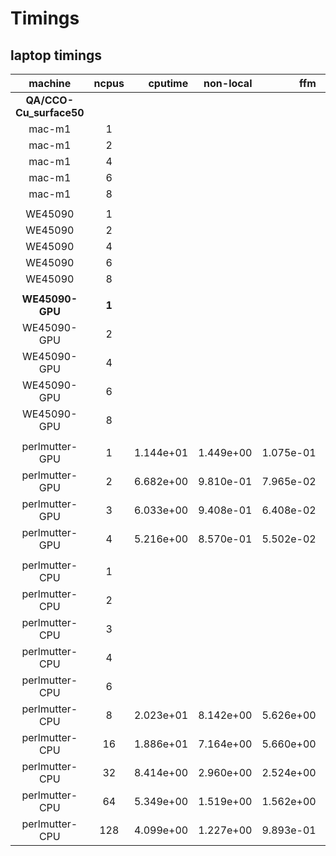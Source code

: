 # Timings 
## laptop timings
| machine     | ncpus  |   cputime | non-local |       ffm |       fmf |       fft | diagonalize |  
| :----:      | :----: |       ---:|        --:|        --:|        --:|      ---: |          --:| 
| **QA/CCO-Cu_surface50**
| mac-m1      | 1      |  |  |  |  |  |  |  |
| mac-m1      | 2      |  |  |  |  |  |  |  |
| mac-m1      | 4      |  |  |  |  |  |  |  |
| mac-m1      | 6      |  |  |  |  |  |  |  | 
| mac-m1      | 8      |  |  |  |  |  |  |  |
|      |      |  |  |  |  |  |  | |
| WE45090     | 1      |  |  |  |  |  |  |  |
| WE45090     | 2      |  |  |  |  |  |  |  |
| WE45090     | 4      |  |  |  |  |  |  |  |
| WE45090     | 6      |  |  |  |  |  |  |  |
| WE45090     | 8      |  |  |  |  |  |  |  |
|      |      |  |  |  |  |  |  | |
| **WE45090-GPU** | **1**  |  |  |  |  |  |  |  |
| WE45090-GPU | 2      |  |  |  |  |  |  |  |
| WE45090-GPU | 4      |  |  |  |  |  |  |  |
| WE45090-GPU | 6      |  |  |  |  |  |  |  |
| WE45090-GPU | 8      |  |  |  |  |  |  |  |
|      |      |  |  |  |  |  |  | |
| perlmutter-GPU | 1   | 1.144e+01 | 1.449e+00 | 1.075e-01 | 1.357e-01 | 8.811e+00 | 5.817e-03 |
| perlmutter-GPU | 2   | 6.682e+00 | 9.810e-01 | 7.965e-02 | 6.936e-02 | 4.887e+00 | 5.874e-03 |
| perlmutter-GPU | 3   | 6.033e+00 | 9.408e-01 | 6.408e-02 | 8.597e-02 | 4.281e+00 | 4.273e-03 |
| perlmutter-GPU | 4   | 5.216e+00 | 8.570e-01 | 5.502e-02 | 4.573e-02 | 3.549e+00 | 4.368e-03 |
|      |      |  |  |  |  |  |  | |
| perlmutter-CPU | 1   |  |  |  |  |  |  |  |
| perlmutter-CPU | 2   |  |  |  |  |  |  |  |
| perlmutter-CPU | 3   |  |  |  |  |  |  |  |
| perlmutter-CPU | 4   |  |  |  |  |  |  |  |
| perlmutter-CPU | 6   |  |  |  |  |  |  |  |
| perlmutter-CPU | 8   | 2.023e+01 | 8.142e+00 | 5.626e+00 | 3.662e+00 | 1.952e+00 | 6.117e-03 |
| perlmutter-CPU | 16  | 1.886e+01 | 7.164e+00 | 5.660e+00 | 3.875e+00 | 1.153e+00 | 7.070e-03 |
| perlmutter-CPU | 32  | 8.414e+00 | 2.960e+00 | 2.524e+00 | 1.041e+00 | 7.433e-01 | 7.290e-03 | 
| perlmutter-CPU | 64  | 5.349e+00 | 1.519e+00 | 1.562e+00 | 6.833e-01 | 5.196e-01 | 7.450e-03 | 
| perlmutter-CPU | 128 | 4.099e+00 | 1.227e+00 | 9.893e-01 | 4.387e-01 | 3.770e-01 | 9.901e-03 | 
